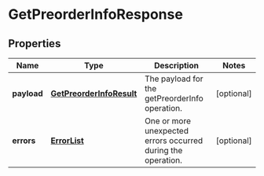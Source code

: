 
# GetPreorderInfoResponse

## Properties
Name | Type | Description | Notes
------------ | ------------- | ------------- | -------------
**payload** | [**GetPreorderInfoResult**](GetPreorderInfoResult.md) | The payload for the getPreorderInfo operation. |  [optional]
**errors** | [**ErrorList**](../ErrorList.md) | One or more unexpected errors occurred during the operation. |  [optional]



